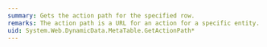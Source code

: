 ```yaml
---
summary: Gets the action path for the specified row.
remarks: The action path is a URL for an action for a specific entity. For more information, see the <xref:System.Web.DynamicData.PageAction?displayProperty=fullName> class overview.
uid: System.Web.DynamicData.MetaTable.GetActionPath*
---
```


